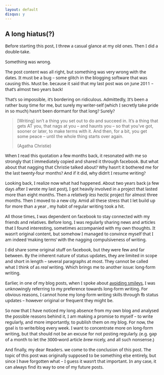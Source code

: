 ```yaml
---
layout: default
disqus: y
---
```


## A long hiatus(?)

<p style="margin-bottom: 0;">
  <span style="font-family: Sans;">Before starting this post, I threw a casual glance at my old ones. Then I did a double-take.</span>
</p>

<p style="margin-bottom: 0;">
  <span style="font-family: Sans;">Something was wrong.</span>
</p>

<p style="margin-bottom: 0;">
  <span style="font-family: Sans;">The post content was all right, but something was very wrong with the dates. It must be a bug &#8211; some glitch in the blogging software that was causing this. Must be. because it said that my last post was on June 2011 &#8211; that’s almost two years back!</span>
</p>

<p style="margin-bottom: 0;" align="LEFT">
  <span style="font-family: Sans;">That’s so impossible, it’s bordering on ridiculous. Admittedly, It’s been a rather busy time for me, but surely my writer-self (which I secretly take pride in so much) hasn’t been dormant for that long? Surely?</span>
</p>

> <p style="margin-bottom: 0;" align="LEFT">
>   [Writing] isn&#8217;t a thing you set out to do and succeed in. It&#8217;s a thing that gets AT you, that nags at you &#8211; and haunts you &#8211; so that you&#8217;ve got, sooner or later, to make terms with it. And then, for a bit, you get some peace &#8211; until the whole thing starts over again.
> </p>
> 
> <p style="margin-bottom: 0;" align="LEFT">
>   (Agatha Christie)
> </p>

<p style="margin-bottom: 0;" align="LEFT">
  <span style="font-family: Sans;">When I read this quotation a few months back, it resonated with me so strongly that I immediately copied and shared it through facebook. But what about that nagging that Christie talked about? Why hasn’t it bothered me for the last twenty-four months? And if it did, why didn’t I resume writing?</span>
</p>

<p style="margin-bottom: 0;" align="LEFT">
  <span style="font-family: Sans;">Looking back, I realize now what had happened. About two years back (a few days after I wrote my last post), I got heavily involved in a project that lasted more than eight months. Then a </span><span style="font-family: Sans;"><i>relatively less </i></span><span style="font-family: Sans;">hectic project for almost three months. Then I moved to a new city. Amid all these stress that I let build up for more than a year , my habit of regular writing took a hit.</span>
</p>

<p style="margin-bottom: 0;" align="LEFT">
  <span style="font-family: Sans;">All those times, I was dependent on facebook to stay connected with my friends and relatives. Before long, I was regularly sharing news and articles that I found interesting, sometimes accompanied with my own thoughts. It wasn’t original content, but somehow I managed to convince myself that I am indeed ‘making terms’ with the nagging compulsiveness of writing.</span>
</p>

<p style="margin-bottom: 0;" align="LEFT">
  <span style="font-family: Sans;">I did share some original stuff on facebook, but they were few and far between. By the inherent nature of status updates, they are limited in scope and short in length &#8211; several paragraphs at most. They cannot be called what I think of as </span><span style="font-family: Sans;"><i>real </i></span><span style="font-family: Sans;">writing. Which brings me to another issue: long-form writing.</span>
</p>

<p style="margin-bottom: 0;" align="LEFT">
  <span style="font-family: Sans;">Earlier, in one of my blog posts, when I spoke about <a href="http://gogolghoshal.com/stop-smileying/">avoiding smileys</a>, I was unknowingly referring to my preference towards long-form writing. For obvious reasons, I cannot hone my long-form writing skills through fb status updates &#8211; however original or frequent they might be.</span>
</p>

<p style="margin-bottom: 0;" align="LEFT">
  <span style="font-family: Sans;">So now that I have noticed my long absence from my own blog and analysed the possible reasons behind it, I am making a promise to myself &#8211; to write regularly, and more importantly, to publish them on my blog. For now, the goal is to write/blog every week. I want to concentrate more on long-form writing, but that should not be an excuse for not posting regularly. (e.g. gap of a month to let the 3000-word article </span><span style="font-family: Sans;"><i>brew </i></span><span style="font-family: Sans;">nicely, and all such nonsense.)</span>
</p>

<p style="margin-bottom: 0;" align="LEFT">
  <span style="font-family: Sans;">And finally, my dear Readers. we come to the conclusion of this post. The topic of this post was originally supposed to be something else entirely, but since I have forgotten what &#8211; I guess it wasn’t that important. In any case, it can always find its way to one of my future posts.</span>
</p>
